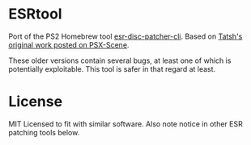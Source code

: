 # ESRtool

Port of the PS2 Homebrew tool [esr-disc-patcher-cli](https://github.com/ali-raheem/esrtool). Based on [Tatsh's original work posted on PSX-Scene](https://web.archive.org/web/20150919031500/http://psx-scene.com/forums/f164/esr-disc-patcher-linux-mac-qt4-port-60096/).

These older versions contain several bugs, at least one of which is potentially exploitable. This tool is safer in that regard at least.

# License

MIT Licensed to fit with similar software. Also note notice in other ESR patching tools below.